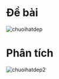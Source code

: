 # Đề bài
![chuoihatdep](https://github.com/VanHoang110802/Competitive_Programming/assets/108053955/54b33a47-f8a3-4c85-8801-cd30dc2318a2)

# Phân tích
![chuoihatdep2](https://github.com/VanHoang110802/Competitive_Programming/assets/108053955/91589187-2d60-45ff-a447-07f4fb26918f)
